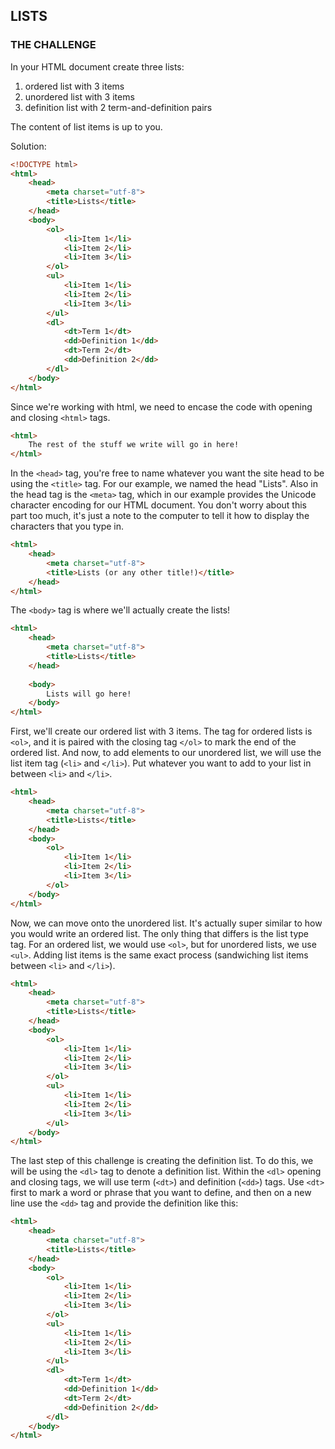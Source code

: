 ## LISTS

### THE CHALLENGE

In your HTML document create three lists:

1. ordered list with 3 items
2. unordered list with 3 items
3. definition list with 2 term-and-definition pairs

The content of list items is up to you.



Solution:

```html
<!DOCTYPE html>
<html>
	<head>
		<meta charset="utf-8">
		<title>Lists</title>
	</head>
	<body>
		<ol>
			<li>Item 1</li>
			<li>Item 2</li>
			<li>Item 3</li>
		</ol>
		<ul>
			<li>Item 1</li>
			<li>Item 2</li>
			<li>Item 3</li>
		</ul>
		<dl>
			<dt>Term 1</dt>
			<dd>Definition 1</dd>
			<dt>Term 2</dt>
			<dd>Definition 2</dd>
		</dl>
	</body>
</html>
```



Since we're working with html, we need to encase the code with opening and closing `<html>` tags.

```html
<html>
	The rest of the stuff we write will go in here!
</html>
```



In the `<head>` tag, you're free to name whatever you want the site head to be using the `<title>` tag. For our example, we named the head "Lists". Also in the head tag is the `<meta>` tag, which in our example provides the Unicode character encoding for our HTML document. You don't worry about this part too much, it's just a note to the computer to tell it how to display the characters that you type in.

```html
<html>
    <head>
        <meta charset="utf-8"> 
        <title>Lists (or any other title!)</title>
    </head>
</html>
```



The `<body>` tag is where we'll actually create the lists! 

```html
<html>
    <head>
        <meta charset="utf-8"> 
        <title>Lists</title>
    </head>
    
    <body>
        Lists will go here!
    </body>
</html>
```

First, we'll create our ordered list with 3 items. The tag for ordered lists is `<ol>`, and it is paired with the closing tag `</ol>` to mark the end of the ordered list. And now, to add elements to our unordered list, we will use the list item tag (`<li>` and `</li>`). Put whatever you want to add to your list in between `<li>` and `</li>`.

```html
<html>
    <head>
        <meta charset="utf-8"> 
        <title>Lists</title>
    </head>
    <body>
        <ol>
            <li>Item 1</li>
      		<li>Item 2</li>
      		<li>Item 3</li>
        </ol>
    </body>
</html>
```

Now, we can move onto the unordered list. It's actually super similar to how you would write an ordered list. The only thing that differs is the list type tag. For an ordered list, we would use `<ol>`, but for unordered lists, we use `<ul>`. Adding list items is the same exact process (sandwiching list items between `<li>` and `</li>`).

```html
<html>
	<head>
        <meta charset="utf-8">
        <title>Lists</title>
    </head>
    <body>
        <ol>
            <li>Item 1</li>
            <li>Item 2</li>
            <li>Item 3</li>
        </ol>
        <ul>
            <li>Item 1</li>
            <li>Item 2</li>
            <li>Item 3</li>
        </ul>
    </body>
</html>
```

The last step of this challenge is creating the definition list. To do this, we will be using the `<dl>` tag to denote a definition list. 
Within the `<dl>` opening and closing tags, we will use term (`<dt>`) and definition (`<dd>`) tags. Use `<dt>` first to mark a word or phrase that you want to define, and then on a new line use the `<dd>` tag and provide the definition like this:

```html
<html>
	<head>
		<meta charset="utf-8">
		<title>Lists</title>
	</head>
	<body>
		<ol>
			<li>Item 1</li>
			<li>Item 2</li>
			<li>Item 3</li>
		</ol>
		<ul>
			<li>Item 1</li>
			<li>Item 2</li>
			<li>Item 3</li>
		</ul>
		<dl>
			<dt>Term 1</dt>
			<dd>Definition 1</dd>
			<dt>Term 2</dt>
			<dd>Definition 2</dd>
		</dl>
	</body>
</html>
```